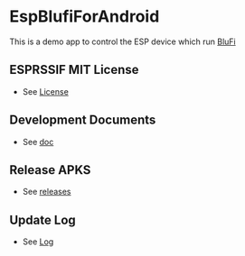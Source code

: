 # EspBlufiForAndroid
This is a demo app to control the ESP device which run [BluFi](https://github.com/espressif/esp-idf/tree/master/examples/bluetooth/blufi)

## ESPRSSIF MIT License
- See [License](ESPRESSIF_MIT_LICENSE)

## Development Documents
- See [doc](doc/Introduction_to_the_EspBlufi_API_Interface_for_Android__en.md)

## Release APKS
- See [releases](https://github.com/EspressifApp/EspBlufiForAndroid/releases)

## Update Log
- See [Log](log/updatelog-en.md)
